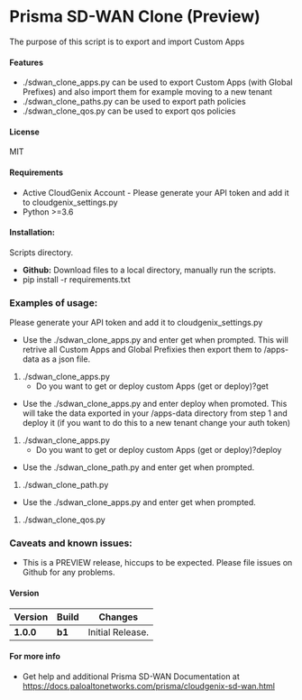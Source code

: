 # Prisma SD-WAN Clone (Preview)
The purpose of this script is to export and import Custom Apps 

#### Features
 - ./sdwan_clone_apps.py can be used to export Custom Apps (with Global Prefixes) and also import them for example moving to a new tenant
 - ./sdwan_clone_paths.py can be used to export path policies
  - ./sdwan_clone_qos.py can be used to export qos policies
 

#### License
MIT

#### Requirements
* Active CloudGenix Account - Please generate your API token and add it to cloudgenix_settings.py
* Python >=3.6

#### Installation:
 Scripts directory. 
 - **Github:** Download files to a local directory, manually run the scripts. 
 - pip install -r requirements.txt

### Examples of usage:
 Please generate your API token and add it to cloudgenix_settings.py
 
 - Use the ./sdwan_clone_apps.py and enter get when prompted. This will retrive all Custom Apps and Global Prefixies then export them to /apps-data as a json file. 
 1. ./sdwan_clone_apps.py
      - Do you want to get or deploy custom Apps (get or deploy)?get

 - Use the ./sdwan_clone_apps.py and enter deploy when promoted. This will take the data exported in your /apps-data directory from step 1 and deploy it (if you want to do this to a new tenant change your auth token)
 1. ./sdwan_clone_apps.py
      - Do you want to get or deploy custom Apps (get or deploy)?deploy
	  
 - Use the ./sdwan_clone_path.py and enter get when prompted. 
 1. ./sdwan_clone_path.py

 - Use the ./sdwan_clone_apps.py and enter get when prompted. 
 1. ./sdwan_clone_qos.py
	  
	  
 
### Caveats and known issues:
 - This is a PREVIEW release, hiccups to be expected. Please file issues on Github for any problems.

#### Version
| Version | Build | Changes |
| ------- | ----- | ------- |
| **1.0.0** | **b1** | Initial Release. |


#### For more info
 * Get help and additional Prisma SD-WAN Documentation at <https://docs.paloaltonetworks.com/prisma/cloudgenix-sd-wan.html>
